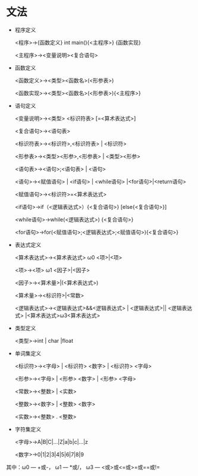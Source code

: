 # 文法

* 程序定义

  <程序>&rarr;{函数定义} int main(){<主程序>} {函数实现}

  <主程序>&rarr;<变量说明><复合语句>

* 函数定义

  <函数定义>&rarr;<类型><函数名>(<形参表>)

  <函数实现>&rarr;<类型><函数名>(<形参表>){<主程序>}

* 语句定义

  <变量说明>&rarr;<类型> <标识符表> [=<算术表达式>]

  <复合语句>&rarr;<语句表>

  <标识符表>&rarr;<标识符>,<标识符表> | <标识符>

  <形参表>&rarr;<类型><形参>,<形参表> | <类型><形参> 

  <语句表>&rarr;<语句>;<语句表> | <语句>

  <语句>&rarr;<赋值语句> | <if语句> | <while语句> |<for语句>|<return语句>

  <赋值语句>&rarr;<标识符>=<算术表达式>

  <if语句>&rarr;if（<逻辑表达式>）{<复合语句>} [else{<复合语句>}]

  <while语句>&rarr;while(<逻辑表达式>) {<复合语句>}

  <for语句>&rarr;for(<赋值语句>;<逻辑表达式>;<赋值语句>){<复合语句>}

* 表达式定义

  <算术表达式>&rarr;<算术表达式> ω0 <项>|<项>

  <项>&rarr;<项> ω1 <因子>|<因子>

  <因子>&rarr;<算术量>|(<算术表达式>)

  <算术量>&rarr;<标识符>|<常数> 

  <逻辑表达式>&rarr;<逻辑表达式>&&<逻辑表达式> | <逻辑表达式>|| <逻辑表达式> |<算术表达式>ω3<算术表达式>

* 类型定义

  <类型>&rarr;int | char |float

* 单词集定义

  <标识符>&rarr;<字母> | <标识符> <数字> | <标识符> <字母>

  <形参>&rarr;<字母> | <形参> <数字> | <形参> <字母>

  <常数>&rarr;<整数> | <实数>

  <整数>&rarr;<数字> | <整数> <数字>

  <实数>&rarr;<整数> . <整数>

* 字符集定义

  <字母>&rarr;A|B|C|…|Z|a|b|c|…|z

  <数字>&rarr;0|1|2|3|4|5|6|7|8|9

其中：ω0 — +或-， ω1 — *或/， ω3 — <或>或<=或>=或==或!=

   